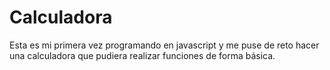 # Calculadora
Esta es mi primera vez programando en javascript y me puse de reto hacer una calculadora que pudiera realizar funciones de forma básica.

